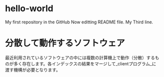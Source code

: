 # hello-world
My first repository in the GitHub
Now editting README file.
My Third line.

# 分散して動作するソフトウェア
最近利用されているソフトウェアの中には複数の計算機上で動作（分散）するものが多く存在します。各インデックスの結果をマージして_clientプログラム_に渡す機構が必要となります。
